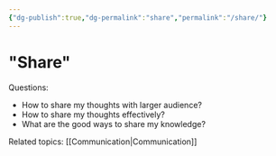 ```yaml
---
{"dg-publish":true,"dg-permalink":"share","permalink":"/share/"}
---
```


# "Share"

Questions:
* How to share my thoughts with larger audience?
* How to share my thoughts effectively?
* What are the good ways to share my knowledge?

Related topics:
[[Communication\|Communication]]
